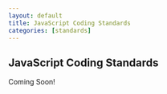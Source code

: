 ```yaml
---
layout: default
title: JavaScript Coding Standards
categories: [standards]
---
```


## JavaScript Coding Standards
Coming Soon!
